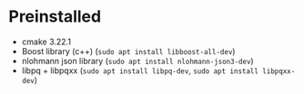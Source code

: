 # Preinstalled
- cmake 3.22.1 
- Boost library (c++)   (`sudo apt install libboost-all-dev`)
- nlohmann json library (`sudo apt install nlohmann-json3-dev`)
- libpq + libpqxx (`sudo apt install libpq-dev`, `sudo apt install libpqxx-dev`)